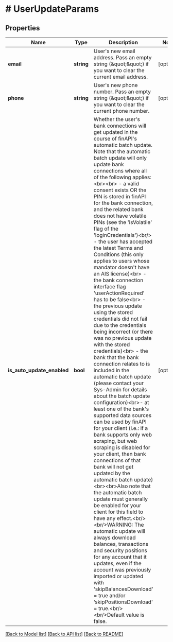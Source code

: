 # # UserUpdateParams

## Properties

Name | Type | Description | Notes
------------ | ------------- | ------------- | -------------
**email** | **string** | User&#39;s new email address. Pass an empty string (\&quot;\&quot;) if you want to clear the current email address. | [optional]
**phone** | **string** | User&#39;s new phone number. Pass an empty string (\&quot;\&quot;) if you want to clear the current phone number. | [optional]
**is_auto_update_enabled** | **bool** | Whether the user&#39;s bank connections will get updated in the course of finAPI&#39;s automatic batch update. Note that the automatic batch update will only update bank connections where all of the following applies:&lt;br&gt;&lt;br&gt; - a valid consent exists OR the PIN is stored in finAPI for the bank connection, and the related bank does not have volatile PINs (see the &#39;isVolatile&#39; flag of the &#39;loginCredentials&#39;)&lt;br/&gt; - the user has accepted the latest Terms and Conditions (this only applies to users whose mandator doesn&#39;t have an AIS license)&lt;br&gt; - the bank connection interface flag &#39;userActionRequired&#39; has to be false&lt;br&gt; - the previous update using the stored credentials did not fail due to the credentials being incorrect (or there was no previous update with the stored credentials)&lt;br&gt; - the bank that the bank connection relates to is included in the automatic batch update (please contact your Sys-Admin for details about the batch update configuration)&lt;br&gt;- at least one of the bank&#39;s supported data sources can be used by finAPI for your client (i.e.: if a bank supports only web scraping, but web scraping is disabled for your client, then bank connections of that bank will not get updated by the automatic batch update)&lt;br&gt;&lt;br&gt;Also note that the automatic batch update must generally be enabled for your client for this field to have any effect.&lt;br/&gt;&lt;br/&gt;WARNING: The automatic update will always download balances, transactions and security positions for any account that it updates, even if the account was previously imported or updated with &#39;skipBalancesDownload’ &#x3D; true and/or ‘skipPositionsDownload&#39; &#x3D; true.&lt;br/&gt;&lt;br/&gt;Default value is false. | [optional]

[[Back to Model list]](../../README.md#models) [[Back to API list]](../../README.md#endpoints) [[Back to README]](../../README.md)
